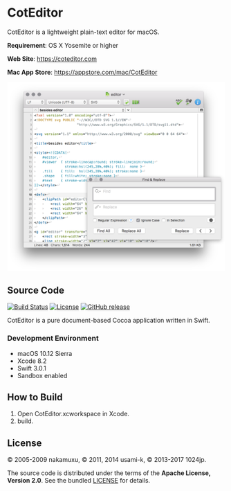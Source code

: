 
CotEditor
=============================

CotEditor is a lightweight plain-text editor for macOS.

__Requirement__: OS X Yosemite or higher

__Web Site__: <https://coteditor.com>

__Mac App Store__: <https://appstore.com/mac/CotEditor>

<img src="screenshot@2x.png" width="750"/>



Source Code
-----------------------------

[![Build Status](https://travis-ci.org/coteditor/CotEditor.svg?branch=develop)](https://travis-ci.org/coteditor/CotEditor)
[![License](https://img.shields.io/github/license/coteditor/CotEditor.svg)](https://github.com/coteditor/CotEditor/blob/develop/LICENSE)
[![GitHub release](https://img.shields.io/github/release/coteditor/CotEditor.svg)](https://github.com/coteditor/CotEditor/releases/latest)

CotEditor is a pure document-based Cocoa application written in Swift.


### Development Environment

- macOS 10.12 Sierra
- Xcode 8.2
- Swift 3.0.1
- Sandbox enabled



How to Build
-----------------------------

1. Open CotEditor.xcworkspace in Xcode.
2. build.



License
-----------------------------

© 2005-2009 nakamuxu,
© 2011, 2014 usami-k,
© 2013-2017 1024jp.

The source code is distributed under the terms of the __Apache License, Version 2.0__. See the bundled [LICENSE](LICENSE) for details.
